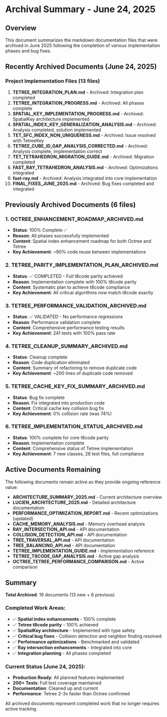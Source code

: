 # Archival Summary - June 24, 2025

## Overview

This document summarizes the markdown documentation files that were archived in June 2025 following the completion of various implementation phases and bug fixes.

## Recently Archived Documents (June 24, 2025)

### Project Implementation Files (13 files)
1. **TETREE_INTEGRATION_PLAN.md** - Archived: Integration plan completed
2. **TETREE_INTEGRATION_PROGRESS.md** - Archived: All phases complete 
3. **SPATIAL_KEY_IMPLEMENTATION_PROGRESS.md** - Archived: SpatialKey architecture implemented
4. **SPATIAL_INDEX_KEY_GENERALIZATION_ANALYSIS.md** - Archived: Analysis completed, solution implemented
5. **TET_SFC_INDEX_NON_UNIQUENESS.md** - Archived: Issue resolved with TetreeKey
6. **TETREE_CUBE_ID_GAP_ANALYSIS_CORRECTED.md** - Archived: Analysis complete, implementation correct
7. **TET_TETRAHEDRON_MIGRATION_GUIDE.md** - Archived: Migration completed
8. **FAST_RAY_TETRAHEDRON_ANALYSIS.md** - Archived: Optimizations integrated
9. **fast-ray.md** - Archived: Analysis integrated into core implementation
10. **FINAL_FIXES_JUNE_2025.md** - Archived: Bug fixes completed and integrated

## Previously Archived Documents (6 files)

### 1. **OCTREE_ENHANCEMENT_ROADMAP_ARCHIVED.md**
- **Status**: 100% Complete ✅
- **Reason**: All phases successfully implemented
- **Content**: Spatial index enhancement roadmap for both Octree and Tetree
- **Key Achievement**: ~90% code reuse between implementations

### 2. **TETREE_PARITY_IMPLEMENTATION_PLAN_ARCHIVED.md**
- **Status**: ✅ COMPLETED - Full t8code parity achieved
- **Reason**: Implementation complete with 100% t8code parity
- **Content**: Systematic plan to achieve t8code compliance
- **Key Achievement**: All critical algorithms now match t8code exactly

### 3. **TETREE_PERFORMANCE_VALIDATION_ARCHIVED.md**
- **Status**: ✅ VALIDATED - No performance regressions
- **Reason**: Performance validation complete
- **Content**: Comprehensive performance testing results
- **Key Achievement**: 241 tests with 100% pass rate

### 4. **TETREE_CLEANUP_SUMMARY_ARCHIVED.md**
- **Status**: Cleanup complete
- **Reason**: Code duplication eliminated
- **Content**: Summary of refactoring to remove duplicate code
- **Key Achievement**: ~200 lines of duplicate code removed

### 5. **TETREE_CACHE_KEY_FIX_SUMMARY_ARCHIVED.md**
- **Status**: Bug fix complete
- **Reason**: Fix integrated into production code
- **Content**: Critical cache key collision bug fix
- **Key Achievement**: 0% collision rate (was 74%)

### 6. **TETREE_IMPLEMENTATION_STATUS_ARCHIVED.md**
- **Status**: 100% complete for core t8code parity
- **Reason**: Implementation complete
- **Content**: Comprehensive status of Tetree implementation
- **Key Achievement**: 7 new classes, 26 test files, full compliance

## Active Documents Remaining

The following documents remain active as they provide ongoing reference value:

- **ARCHITECTURE_SUMMARY_2025.md** - Current architecture overview
- **LUCIEN_ARCHITECTURE_2025.md** - Detailed architecture documentation
- **PERFORMANCE_OPTIMIZATION_REPORT.md** - Recent optimizations (updated)
- **CACHE_MEMORY_ANALYSIS.md** - Memory overhead analysis
- **RAY_INTERSECTION_API.md** - API documentation
- **COLLISION_DETECTION_API.md** - API documentation
- **TREE_TRAVERSAL_API.md** - API documentation
- **TREE_BALANCING_API.md** - API documentation
- **TETREE_IMPLEMENTATION_GUIDE.md** - Implementation reference
- **TETREE_T8CODE_GAP_ANALYSIS.md** - Active gap analysis
- **OCTREE_TETREE_PERFORMANCE_COMPARISON.md** - Active comparison

## Summary

**Total Archived**: 19 documents (13 new + 6 previous)

### Completed Work Areas:
- ✅ **Spatial index enhancements** - 100% complete  
- ✅ **Tetree t8code parity** - 100% achieved
- ✅ **SpatialKey architecture** - Implemented with type safety
- ✅ **Critical bug fixes** - Collision detection and neighbor finding resolved
- ✅ **Performance optimizations** - Benchmarked and validated
- ✅ **Ray intersection enhancements** - Integrated into core
- ✅ **Integration planning** - All phases completed

### Current Status (June 24, 2025):
- **Production Ready**: All planned features implemented
- **200+ Tests**: Full test coverage maintained  
- **Documentation**: Cleaned up and current
- **Performance**: Tetree 2-3x faster than Octree confirmed

All archived documents represent completed work that no longer requires active tracking.